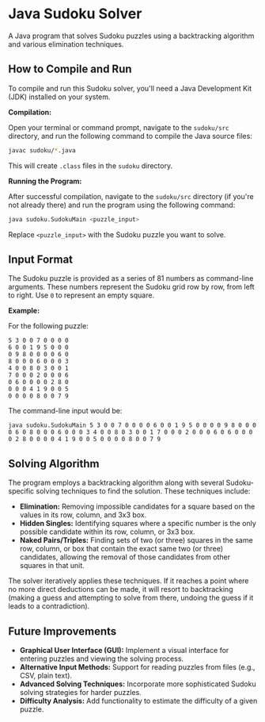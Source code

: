 # Java Sudoku Solver

A Java program that solves Sudoku puzzles using a backtracking algorithm and various elimination techniques.

## How to Compile and Run

To compile and run this Sudoku solver, you'll need a Java Development Kit (JDK) installed on your system.

**Compilation:**

Open your terminal or command prompt, navigate to the `sudoku/src` directory, and run the following command to compile the Java source files:

```bash
javac sudoku/*.java
```

This will create `.class` files in the `sudoku` directory.

**Running the Program:**

After successful compilation, navigate to the `sudoku/src` directory (if you're not already there) and run the program using the following command:

```bash
java sudoku.SudokuMain <puzzle_input>
```

Replace `<puzzle_input>` with the Sudoku puzzle you want to solve.

## Input Format

The Sudoku puzzle is provided as a series of 81 numbers as command-line arguments. These numbers represent the Sudoku grid row by row, from left to right. Use `0` to represent an empty square.

**Example:**

For the following puzzle:

```
5 3 0 0 7 0 0 0 0
6 0 0 1 9 5 0 0 0
0 9 8 0 0 0 0 6 0
8 0 0 0 6 0 0 0 3
4 0 0 8 0 3 0 0 1
7 0 0 0 2 0 0 0 6
0 6 0 0 0 0 2 8 0
0 0 0 4 1 9 0 0 5
0 0 0 0 8 0 0 7 9
```

The command-line input would be:

```
java sudoku.SudokuMain 5 3 0 0 7 0 0 0 0 6 0 0 1 9 5 0 0 0 0 9 8 0 0 0 0 6 0 8 0 0 0 6 0 0 0 3 4 0 0 8 0 3 0 0 1 7 0 0 0 2 0 0 0 6 0 6 0 0 0 0 2 8 0 0 0 0 4 1 9 0 0 5 0 0 0 0 8 0 0 7 9
```

## Solving Algorithm

The program employs a backtracking algorithm along with several Sudoku-specific solving techniques to find the solution. These techniques include:

*   **Elimination:** Removing impossible candidates for a square based on the values in its row, column, and 3x3 box.
*   **Hidden Singles:** Identifying squares where a specific number is the only possible candidate within its row, column, or 3x3 box.
*   **Naked Pairs/Triples:** Finding sets of two (or three) squares in the same row, column, or box that contain the exact same two (or three) candidates, allowing the removal of those candidates from other squares in that unit.

The solver iteratively applies these techniques. If it reaches a point where no more direct deductions can be made, it will resort to backtracking (making a guess and attempting to solve from there, undoing the guess if it leads to a contradiction).

## Future Improvements

*   **Graphical User Interface (GUI):** Implement a visual interface for entering puzzles and viewing the solving process.
*   **Alternative Input Methods:** Support for reading puzzles from files (e.g., CSV, plain text).
*   **Advanced Solving Techniques:** Incorporate more sophisticated Sudoku solving strategies for harder puzzles.
*   **Difficulty Analysis:** Add functionality to estimate the difficulty of a given puzzle.
